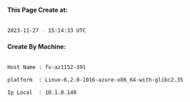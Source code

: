 
   
#### This Page Create at:

```bash

2023-11-27 - 15:14:33 UTC

```

#### Create By Machine:

```bash

Host Name : fv-az1152-391

platform  : Linux-6.2.0-1016-azure-x86_64-with-glibc2.35

Ip Local  : 10.1.0.149

```

